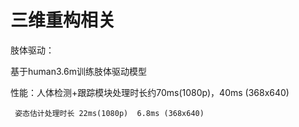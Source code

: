# 三维重构相关
肢体驱动：

基于human3.6m训练肢体驱动模型

性能：人体检测+跟踪模块处理时长约70ms(1080p)，40ms (368x640)

     姿态估计处理时长 22ms(1080p)  6.8ms (368x640)
